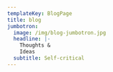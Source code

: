 ```yaml
---
templateKey: BlogPage
title: blog
jumbotron:
  image: /img/blog-jumbotron.jpg
  headline: |-
    Thoughts &
    Ideas
  subtitle: Self-critical
---
```

